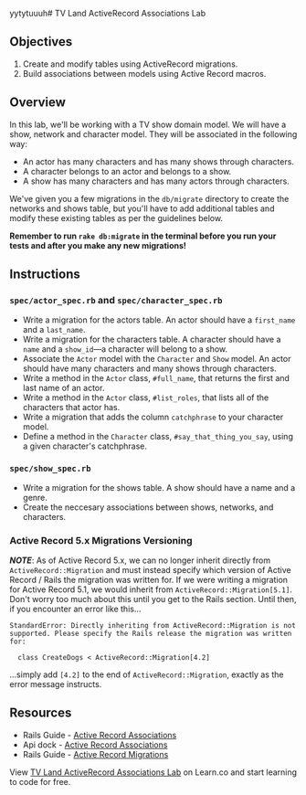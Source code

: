 yytytuuuh# TV Land ActiveRecord Associations Lab

## Objectives

1. Create and modify tables using ActiveRecord migrations.
2. Build associations between models using Active Record macros.

## Overview

In this lab, we'll be working with a TV show domain model. We will have a show, network and character model. They will be associated in the following way:

* An actor has many characters and has many shows through characters. 
* A character belongs to an actor and belongs to a show. 
* A show has many characters and has many actors through characters. 

We've given you a few migrations in the `db/migrate` directory to create the networks and shows table, but you'll have to add additional tables and modify these existing tables as per the guidelines below. 

**Remember to run `rake db:migrate` in the terminal before you run your tests and after you make any new migrations!**

## Instructions

### `spec/actor_spec.rb` and `spec/character_spec.rb`

* Write a migration for the actors table. An actor should have a `first_name` and a `last_name`. 
* Write a migration for the characters table. A character should have a `name` and a `show_id`––a character will belong to a show. 
* Associate the `Actor` model with the `Character` and `Show` model. An actor should have many characters and many shows through characters. 
* Write a method in the `Actor` class, `#full_name`, that returns the first and last name of an actor. 
* Write a method in the `Actor` class, `#list_roles`, that lists all of the characters that actor has. 
* Write a migration that adds the column `catchphrase` to your character model.
* Define a method in the `Character` class, `#say_that_thing_you_say`, using a given character's catchphrase.

### `spec/show_spec.rb`
 
* Write a migration for the shows table. A show should have a name and a genre. 
* Create the neccesary associations between shows, networks, and characters. 

### Active Record 5.x Migrations Versioning

***NOTE***: As of Active Record 5.x, we can no longer inherit directly from `ActiveRecord::Migration` and must instead specify which version of Active Record / Rails the migration was written for. If we were writing a migration for Active Record 5.1, we would inherit from `ActiveRecord::Migration[5.1]`. Don't worry too much about this until you get to the Rails section. Until then, if you encounter an error like this...
```
StandardError: Directly inheriting from ActiveRecord::Migration is not supported. Please specify the Rails release the migration was written for:

  class CreateDogs < ActiveRecord::Migration[4.2]
```
...simply add `[4.2]` to the end of `ActiveRecord::Migration`, exactly as the error message instructs.


## Resources
* Rails Guide - [Active Record Associations](http://guides.rubyonrails.org/association_basics.html)
* Api dock - [Active Record Associations](http://apidock.com/rails/ActiveRecord/Associations)
* Rails Guide - [Active Record Migrations](http://edgeguides.rubyonrails.org/active_record_migrations.html)

<p data-visibility='hidden'>View <a href='https://learn.co/lessons/activerecord-tvland' title='TV Land ActiveRecord Associations Lab'>TV Land ActiveRecord Associations Lab</a> on Learn.co and start learning to code for free.</p>
